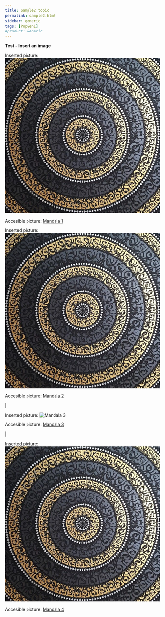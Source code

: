 ```yaml
---
title: Sample2 topic
permalink: sample2.html
sidebar: generic
tags: [PopGen1]
#product: Generic
---
```


<p><strong>Test - Insert an image</strong></p>

Inserted picture: ![Mandala 1](/_docs/images/crypt.jpg)

Accesible picture: [Mandala 1](/_docs/images/crypt.jpg)


Inserted picture: ![Mandala 2](_docs/images/crypt.jpg)

Accesible picture: [Mandala 2](_docs/images/crypt.jpg)

|

Inserted picture: ![Mandala 3](images/crypt.jpg)

Accesible picture: [Mandala 3](images/crypt.jpg)

|

Inserted picture: ![Mandala 4](crypt.jpg)

Accesible picture: [Mandala 4](crypt.jpg)

